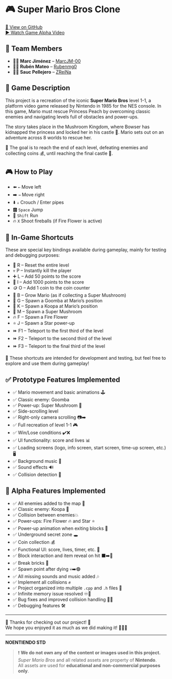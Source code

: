 # 🎮 Super Mario Bros Clone

[🔗 View on GitHub](https://github.com/Rubenmg0/Proyecto-1)  
[▶️ Watch Game Alpha Video](https://youtu.be/HAthvC-jHP0)

## 👥 Team Members

- 👨‍💻 **Marc Jiménez** – [MarcJM-00](https://github.com/MarcJM-00)  
- 👨‍💻 **Rubén Mateo** – [Rubenmg0](https://github.com/Rubenmg0)  
- 👨‍💻 **Sauc Pellejero** – [ZReiNa](https://github.com/ZReiNa)  

## 📝 Game Description

This project is a recreation of the iconic **Super Mario Bros** level 1-1, a platform video game released by Nintendo in 1985 for the NES console. In this game, Mario must rescue Princess Peach by overcoming classic enemies and navigating levels full of obstacles and power-ups.

The story takes place in the Mushroom Kingdom, where Bowser has kidnapped the princess and locked her in his castle 🏰. Mario sets out on an adventure across 8 worlds to rescue her.

🎯 The goal is to reach the end of each level, defeating enemies and collecting coins 💰, until reaching the final castle 🏰.

## 🎮 How to Play

- ⬅️ `←` Move left  
- ➡️ `→` Move right  
- ⬇️ `↓` Crouch / Enter pipes  
- 🅾️ `Space` Jump  
- 🏃 `Shift` Run  
- 🔥 `X` Shoot fireballs (if Fire Flower is active)

## 🎯 In-Game Shortcuts

These are special key bindings available during gameplay, mainly for testing and debugging purposes:

- 🔄 R – Reset the entire level
- 💀 P – Instantly kill the player
- ➕ L – Add 50 points to the score
- 💯 I – Add 1000 points to the score
- 🪙 O – Add 1 coin to the coin counter
- 🍄 B – Grow Mario (as if collecting a Super Mushroom)
- 🐾 G – Spawn a Goomba at Mario’s position
- 🐢 K – Spawn a Koopa at Mario’s position
- 🍄 M – Spawn a Super Mushroom
- 🔥 F – Spawn a Fire Flower
- ⭐ J – Spawn a Star power-up
- ⏩ F1 – Teleport to the first third of the level
- ⏩ F2 – Teleport to the second third of the level
- ⏩ F3 – Teleport to the final third of the level
  
🧪 These shortcuts are intended for development and testing, but feel free to explore and use them during gameplay!

## ✅ Prototype Features Implemented

- ✅ Mario movement and basic animations 🕹️  
- ✅ Classic enemy: Goomba   
- ✅ Power-up: Super Mushroom 🍄  
- ✅ Side-scrolling level  
- ✅ Right-only camera scrolling 📷➡️
- ✅ Full recreation of level 1-1 🎮  
- ✅ Win/Lose conditions ✔️❌  
- ✅ UI functionality: score and lives 📊  
- ✅ Loading screens (logo, info screen, start screen, time-up screen, etc.) 🖥️  
- ✅ Background music 🎵  
- ✅ Sound effects 🔊  
- ✅ Collision detection 🧱

## 🚀 Alpha Features Implemented

- ✅ All enemies added to the map 👾  
- ✅ Classic enemy: Koopa 🐢
- ✅ Collision between enemies💥
- ✅ Power-ups: Fire Flower 🔥 and Star ⭐  
- ✅ Power-up animation when exiting blocks 🎁  
- ✅ Underground secret zone 🕳️
- ✅ Coin collection 💰  
- ✅ Functional UI: score, lives, timer, etc. 🧾  
- ✅ Block interaction and item reveal on hit ⬛➡️🎁
- ✅ Break bricks 🧱
- ✅ Spawn point after dying 💀➡️🟢  
- ✅ All missing sounds and music added 🎶
- ✅ Implement all collisions ✊
- ✅ Project organized into multiple `.cpp` and `.h` files 📁  
- ✅ Infinite memory issue resolved ♾️🧠  
- ✅ Bug fixes and improved collision handling 🐛🔧  
- ✅ Debugging features 🛠️

---

🙌 Thanks for checking out our project! 🍄  
We hope you enjoyed it as much as we did making it! 🧑‍💻🎉

---

**NOENTIENDO STD**  
> ❗ **We do not own any of the content or images used in this project.**  
> *Super Mario Bros* and all related assets are property of **Nintendo**.  
> All assets are used for **educational and non-commercial purposes only**.

